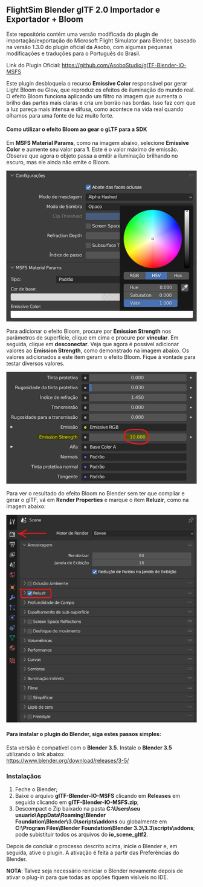 ## FlightSim Blender glTF 2.0 Importador e Exportador + Bloom

Este repositório contém uma versão modificada do plugin de importação/exportação do Microsoft Flight Simulator para Blender, baseado na versão 1.3.0 do plugin oficial da Asobo, com algumas pequenas modificações e traduções para o Português do Brasil.

Link do Plugin Oficial:
https://github.com/AsoboStudio/glTF-Blender-IO-MSFS

Este plugin desbloqueia o recurso **Emissive Color** responsável por gerar Light Bloom ou Glow, que reproduz os efeitos de iluminação do mundo real. O efeito Bloom funciona aplicando um filtro na imagem que aumenta o brilho das partes mais claras e cria um borrão nas bordas. Isso faz com que a luz pareça mais intensa e difusa, como acontece na vida real quando olhamos para uma fonte de luz muito forte.

#### Como utilizar o efeito Bloom ao gear o gLTF para a SDK

Em **MSFS Material Params**, como na imagem abaixo, selecione **Emissive Color** e aumente seu valor para **1**. Este é o valor máximo de emissão. Observe que agora o objeto passa a emitir a iluminação brilhando no escuro, mas ele ainda não emite o Bloom.

![MSFS Material Params](https://github.com/git-exahost/glTF-Blender-IO-MSFS/blob/main/misc/MSFSMaterialParams.jpg)

Para adicionar o efeito Bloom, procure por **Emission Strength** nos parâmetros de superfície, clique em cima e procure por **vincular**. Em seguida, clique em **desconectar**. Veja que agora é possível adicionar valores ao **Emission Strength**, como demonstrado na imagem abaixo. Os valores adicionados a este item geram o efeito Bloom. Fique à vontade para testar diversos valores.

![Emission Strengths](https://github.com/git-exahost/glTF-Blender-IO-MSFS/blob/main/misc/EmissionStrength.jpg)

Para ver o resultado do efeito Bloom no Blender sem ter que compilar e gerar o glTF, vá em **Render Properties** e marque o item **Reluzir**, como na imagem abaixo:

![Reluzir](https://raw.githubusercontent.com/git-exahost/glTF-Blender-IO-MSFS/main/misc/Reluzir.jpg) 

#### Para instalar o plugin do Blender, siga estes passos simples:

Esta versão é compatível com o **Blender 3.5**. Instale o **Blender 3.5** utilizando o link abaixo:<br>
https://www.blender.org/download/releases/3-5/

### Instalaçãos

1. Feche o Blender;<br>
2. Baixe o arquivo **glTF-Blender-IO-MSFS** clicando em **Releases** em seguida clicando em **glTF-Blender-IO-MSFS.zip**;
3. Descompact o Zip baixado na pasta **C:\Users\seu usuario\AppData\Roaming\Blender Foundation\Blender\3.0\scripts\addons** ou globalmente em **C:\Program Files\Blender Foundation\Blender 3.3\3.3\scripts\addons**; pode subistituir todos os arquivos do  **io_scene_gltf2**.

  Depois de concluir o processo descrito acima, inicie o Blender e, em seguida, ative o plugin. A ativação é feita a partir das Preferências do Blender.

**NOTA**: Talvez seja necessário reiniciar o Blender novamente depois de ativar o plug-in para que todas as opções fiquem visíveis no IDE.
